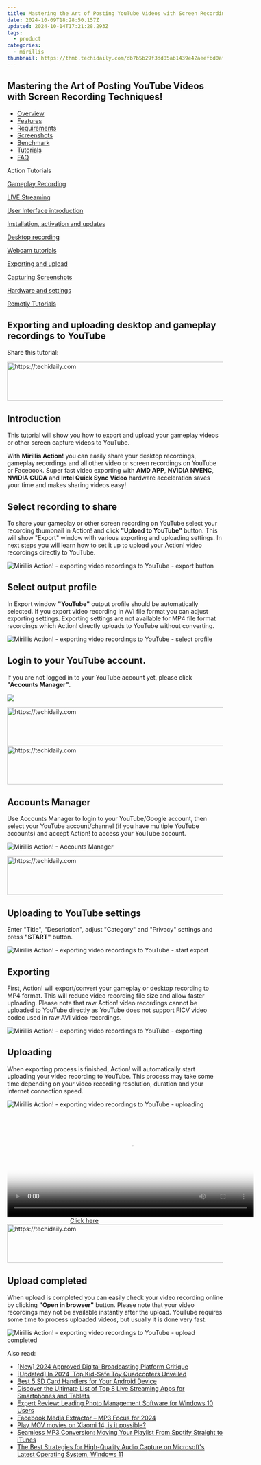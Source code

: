 ```yaml
---
title: Mastering the Art of Posting YouTube Videos with Screen Recording Techniques!
date: 2024-10-09T18:28:50.157Z
updated: 2024-10-14T17:21:28.293Z
tags:
  - product
categories:
  - mirillis
thumbnail: https://thmb.techidaily.com/db7b5b29f3dd85ab1439e42aeefbd0af6cf9e882cf1c9c7fcb2a6858953bbb8e.jpg
---
```


## Mastering the Art of Posting YouTube Videos with Screen Recording Techniques!

* [Overview](https://tools.techidaily.com/mirillis/products/)
* [Features](https://tools.techidaily.com/mirillis/products/)
* [Requirements](https://tools.techidaily.com/mirillis/products/)
* [Screenshots](https://tools.techidaily.com/mirillis/products/)
* [Benchmark](https://tools.techidaily.com/mirillis/products/)
* [Tutorials](https://tools.techidaily.com/mirillis/products/)
* [FAQ](https://tools.techidaily.com/mirillis/products/)

Action Tutorials

[Gameplay Recording](https://tools.techidaily.com/mirillis/products/) 

[LIVE Streaming](https://tools.techidaily.com/mirillis/products/) 

[User Interface introduction](https://tools.techidaily.com/mirillis/products/) 

[Installation, activation and updates](https://tools.techidaily.com/mirillis/products/) 

[Desktop recording](https://tools.techidaily.com/mirillis/products/) 

[Webcam tutorials](https://tools.techidaily.com/mirillis/products/) 

[Exporting and upload](https://tools.techidaily.com/mirillis/products/) 

[Capturing Screenshots](https://tools.techidaily.com/mirillis/products/) 

[Hardware and settings](https://tools.techidaily.com/mirillis/products/) 

[Remotly Tutorials](https://remotly.com/tutorials/getting-started-with-remotly-for-windows-pc) 

## Exporting and uploading desktop and gameplay recordings to YouTube

 Share this tutorial: 

<!-- affiliate ads begin -->
<a href="https://ephamedtechinc.pxf.io/c/5597632/2137206/26400" target="_top" id="2137206">
  <img src="//a.impactradius-go.com/display-ad/26400-2137206" border="0" alt="https://techidaily.com" width="728" height="90"/>
</a>
<img height="0" width="0" src="https://ephamedtechinc.pxf.io/i/5597632/2137206/26400" style="position:absolute;visibility:hidden;" border="0" />
<!-- affiliate ads end -->

##  Introduction 

 This tutorial will show you how to export and upload your gameplay videos or other screen capture videos to YouTube.

 With **Mirillis Action!** you can easily share your desktop recordings, gameplay recordings and all other video or screen recordings on YouTube or Facebook. Super fast video exporting with **AMD APP**, **NVIDIA NVENC**, **NVIDIA CUDA** and **Intel Quick Sync Video** hardware acceleration saves your time and makes sharing videos easy!

##  Select recording to share

 To share your gameplay or other screen recording on YouTube select your recording thumbnail in Action! and click **"Upload to YouTube"** button. This will show "Export" window with various exporting and uploading settings. In next steps you will learn how to set it up to upload your Action! video recordings directly to YouTube. 

![Mirillis Action! - exporting video recordings to YouTube - export button](https://mirillis.com/res/old/gfx/tutorials/export/mirillis_action_export_screen_recording_button.jpg) 

##  Select output profile

 In Export window **"YouTube"** output profile should be automatically selected. If you export video recording in AVI file format you can adjust exporting settings. Exporting settings are not available for MP4 file format recordings which Action! directly uploads to YouTube without converting.

![Mirillis Action! - exporting video recordings to YouTube - select profile](https://mirillis.com/res/old/gfx/tutorials/export/mirillis_action_export_selecting_youtube_hd_profile.jpg) 

##  Login to your YouTube account. 

 If you are not logged in to your YouTube account yet, please click **"Accounts Manager"**.

![](https://mirillis.com/res/old/gfx/tutorials/export/mirillis_action_export_login_with_google.jpg) 

<!-- affiliate ads begin -->
<a href="https://appsumo.8odi.net/c/5597632/2049363/7443" target="_top" id="2049363">
  <img src="//a.impactradius-go.com/display-ad/7443-2049363" border="0" alt="https://techidaily.com" width="728" height="90"/>
</a>
<img height="0" width="0" src="https://appsumo.8odi.net/i/5597632/2049363/7443" style="position:absolute;visibility:hidden;" border="0" />
<!-- affiliate ads end -->

<!-- affiliate ads begin -->
<a href="https://appsumo.8odi.net/c/5597632/2111964/7443" target="_top" id="2111964">
  <img src="//a.impactradius-go.com/display-ad/7443-2111964" border="0" alt="https://techidaily.com" width="728" height="90"/>
</a>
<img height="0" width="0" src="https://appsumo.8odi.net/i/5597632/2111964/7443" style="position:absolute;visibility:hidden;" border="0" />
<!-- affiliate ads end -->

##  Accounts Manager

 Use Accounts Manager to login to your YouTube/Google account, then select your YouTube account/channel (if you have multiple YouTube accounts) and accept Action! to access your YouTube account. 

![Mirillis Action! - Accounts Manager](https://mirillis.com/res/old/gfx/tutorials/export/mirillis_action_export_account_manager_youtube.jpg) 

<!-- affiliate ads begin -->
<a href="https://appsumo.8odi.net/c/5597632/2123740/7443" target="_top" id="2123740">
  <img src="//a.impactradius-go.com/display-ad/7443-2123740" border="0" alt="https://techidaily.com" width="728" height="90"/>
</a>
<img height="0" width="0" src="https://appsumo.8odi.net/i/5597632/2123740/7443" style="position:absolute;visibility:hidden;" border="0" />
<!-- affiliate ads end -->

##  Uploading to YouTube settings

 Enter "Title", "Description", adjust "Category" and "Privacy" settings and press **"START"** button. 

![Mirillis Action! - exporting video recordings to YouTube - start export](https://mirillis.com/res/old/gfx/tutorials/export/mirillis_action_export_youtube_start.jpg) 

##  Exporting

 First, Action! will export/convert your gameplay or desktop recording to MP4 format. This will reduce video recording file size and allow faster uploading. Please note that raw Action! video recordings cannot be uploaded to YouTube directly as YouTube does not support FICV video codec used in raw AVI video recordings. 

![Mirillis Action! - exporting video recordings to YouTube - exporting](https://mirillis.com/res/old/gfx/tutorials/export/mirillis_action_export_youtube_exporting.jpg) 

##  Uploading

 When exporting process is finished, Action! will automatically start uploading your video recording to YouTube. This process may take some time depending on your video recording resolution, duration and your internet connection speed. 

![Mirillis Action! - exporting video recordings to YouTube - uploading](https://mirillis.com/res/old/gfx/tutorials/export/mirillis_action_export_youtube_uploading.jpg) 

<!-- affiliate ads begin -->
<span id="1982462">
					<video width="576" height="240" style="cursor:pointer"
           poster="//a.impactradius-go.com/display-clicktoplayimage/1982462.png"
           onclick="if(!this.playClicked){this.play();this.setAttribute('controls',true);this.playClicked=true;}">
	   <source src="//a.impactradius-go.com/display-ad/22993-1982462">
	   <img src="//a.impactradius-go.com/display-clicktoplayimage/1982462.png" style="border: none; height: 100%; width: 100%; object-fit: contain">
	</video>
	<div style="width:360px;text-align:center"><a href="javascript:window.open(decodeURIComponent('https%3A%2F%2Fhomestyler.sjv.io%2Fc%2F5597632%2F1982462%2F22993'), '_blank');void(0);">Click here</a></div>
</span>
<img height="0" width="0" src="https://imp.pxf.io/i/5597632/1982462/22993" style="position:absolute;visibility:hidden;" border="0" />
<!-- affiliate ads end -->

<!-- affiliate ads begin -->
<a href="https://appsumo.8odi.net/c/5597632/2082535/7443" target="_top" id="2082535">
  <img src="//a.impactradius-go.com/display-ad/7443-2082535" border="0" alt="https://techidaily.com" width="728" height="90"/>
</a>
<img height="0" width="0" src="https://appsumo.8odi.net/i/5597632/2082535/7443" style="position:absolute;visibility:hidden;" border="0" />
<!-- affiliate ads end -->

## Upload completed

 When upload is completed you can easily check your video recording online by clicking **"Open in browser"** button. Please note that your video recordings may not be available instantly after the upload. YouTube requires some time to process uploaded videos, but usually it is done very fast. 

![Mirillis Action! - exporting video recordings to YouTube - upload completed](https://mirillis.com/res/old/gfx/tutorials/export/mirillis_action_export_youtube_completed.jpg)

<ins class="adsbygoogle"
     style="display:block"
     data-ad-format="autorelaxed"
     data-ad-client="ca-pub-7571918770474297"
     data-ad-slot="1223367746"></ins>

<ins class="adsbygoogle"
     style="display:block"
     data-ad-client="ca-pub-7571918770474297"
     data-ad-slot="8358498916"
     data-ad-format="auto"
     data-full-width-responsive="true"></ins>

<span class="atpl-alsoreadstyle">Also read:</span>
<div><ul>
<li><a href="https://article-helps.techidaily.com/new-2024-approved-digital-broadcasting-platform-critique/"><u>[New] 2024 Approved Digital Broadcasting Platform Critique</u></a></li>
<li><a href="https://fox-links.techidaily.com/updated-in-2024-top-kid-safe-toy-quadcopters-unveiled/"><u>[Updated] In 2024, Top Kid-Safe Toy Quadcopters Unveiled</u></a></li>
<li><a href="https://win-deluxe.techidaily.com/best-5-sd-card-handlers-for-your-android-device/"><u>Best 5 SD Card Handlers for Your Android Device</u></a></li>
<li><a href="https://win-deluxe.techidaily.com/discover-the-ultimate-list-of-top-8-live-streaming-apps-for-smartphones-and-tablets/"><u>Discover the Ultimate List of Top 8 Live Streaming Apps for Smartphones and Tablets</u></a></li>
<li><a href="https://win-deluxe.techidaily.com/expert-review-leading-photo-management-software-for-windows-10-users/"><u>Expert Review: Leading Photo Management Software for Windows 10 Users</u></a></li>
<li><a href="https://facebook-video-content.techidaily.com/facebook-media-extractor-mp3-focus-for-2024/"><u>Facebook Media Extractor – MP3 Focus for 2024</u></a></li>
<li><a href="https://review-topics.techidaily.com/play-mov-movies-on-xiaomi-14-is-it-possible-by-aiseesoft-video-converter-play-mov-on-android/"><u>Play MOV movies on Xiaomi 14, is it possible?</u></a></li>
<li><a href="https://win-news.techidaily.com/seamless-mp3-conversion-moving-your-playlist-from-spotify-straight-to-itunes/"><u>Seamless MP3 Conversion: Moving Your Playlist From Spotify Straight to iTunes</u></a></li>
<li><a href="https://win-deluxe.techidaily.com/the-best-strategies-for-high-quality-audio-capture-on-microsofts-latest-operating-system-windows-11/"><u>The Best Strategies for High-Quality Audio Capture on Microsoft's Latest Operating System, Windows 11</u></a></li>
</ul></div>

